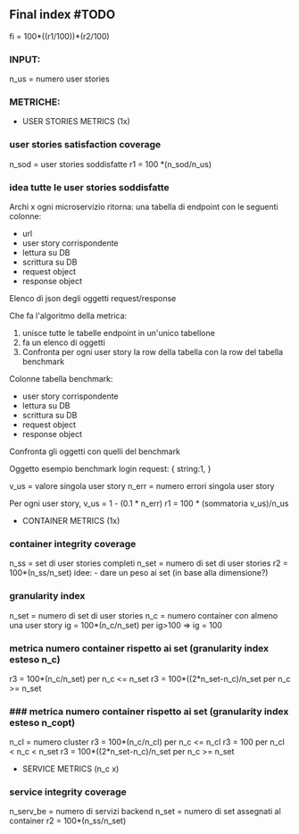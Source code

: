 ## Final index #TODO
fi = 100*((r1/100))*(r2/100)


### INPUT:
n_us = numero user stories


### METRICHE:

- USER STORIES METRICS (1x)

### user stories satisfaction coverage
n_sod = user stories soddisfatte
r1 = 100 *(n_sod/n_us)

### idea tutte le user stories soddisfatte

Archi x ogni microservizio ritorna:
una tabella di endpoint con le seguenti colonne:
- url
- user story corrispondente
- lettura su DB
- scrittura su DB
- request object
- response object

Elenco di json degli oggetti request/response


Che fa l'algoritmo della metrica:
1) unisce tutte le tabelle endpoint in un'unico tabellone
2) fa un elenco di oggetti
3) Confronta per ogni user story la row della tabella con la row del tabella benchmark

Colonne tabella benchmark:
- user story corrispondente
- lettura su DB
- scrittura su DB
- request object
- response object

Confronta gli oggetti con quelli del benchmark

Oggetto esempio benchmark login request:
{
    string:1,
}

v_us = valore singola user story
n_err = numero errori singola user story

Per ogni user story, v_us = 1 - (0.1 * n_err)
r1 = 100 * (sommatoria v_us)/n_us


  
- CONTAINER METRICS (1x)

### container integrity coverage
n_ss = set di user stories completi
n_set = numero di set di user stories
r2 = 100*(n_ss/n_set)
idee:
    - dare un peso ai set (in base alla dimensione?)

### granularity index
n_set = numero di set di user stories
n_c = numero container con almeno una user story
ig = 100*(n_c/n_set) per ig>100 => ig = 100

### metrica numero container rispetto ai set (granularity index esteso n_c)
r3 = 100*(n_c/n_set) per n_c <= n_set
r3 = 100*((2*n_set-n_c)/n_set per n_c >= n_set

### ### metrica numero container rispetto ai set (granularity index esteso n_copt)
n_cl = numero cluster
r3 = 100*(n_c/n_cl) per n_c <= n_cl
r3 = 100 per n_cl < n_c < n_set
r3 = 100*((2*n_set-n_c)/n_set per n_c >= n_set
  
- SERVICE METRICS (n_c x)

### service integrity coverage
n_serv_be = numero di servizi backend
n_set = numero di set assegnati al container
r2 = 100*(n_ss/n_set)



